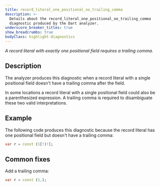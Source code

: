 ```yaml
---
title: record_literal_one_positional_no_trailing_comma
description: >-
  Details about the record_literal_one_positional_no_trailing_comma
  diagnostic produced by the Dart analyzer.
underscore_breaker_titles: true
show_breadcrumbs: true
bodyClass: highlight-diagnostics
---
```


_A record literal with exactly one positional field requires a trailing comma._

## Description

The analyzer produces this diagnostic when a record literal with a single
positional field doesn't have a trailing comma after the field.

In some locations a record literal with a single positional field could
also be a parenthesized expression. A trailing comma is required to
disambiguate these two valid interpretations.

## Example

The following code produces this diagnostic because the record literal has
one positional field but doesn't have a trailing comma:

```dart
var r = const (1[!)!];
```

## Common fixes

Add a trailing comma:

```dart
var r = const (1,);
```
